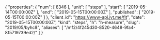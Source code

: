 {
  "properties": {
    "num": [
      8346
    ],
    "unit": [
      "steps"
    ],
    "start": [
      "2019-05-14T00:00:00Z"
    ],
    "end": [
      "2019-05-15T00:00:00Z"
    ],
    "published": [
      "2019-05-15T00:00:00Z"
    ]
  },
  "client_id": "https://www-api.jvt.me/fit",
  "date": "2019-05-15T00:00:00Z",
  "kind": "steps",
  "h": "h-measure",
  "slug": "2019/05/byhc8",
  "aliases": [
    "/mf2/4f245d30-8520-4648-9fa4-8f5719739ed2/"
  ]
}
